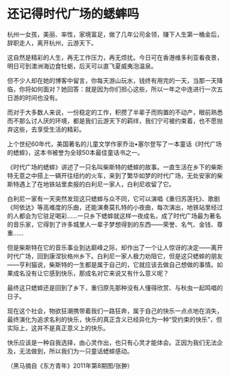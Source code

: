 # 还记得时代广场的蟋蟀吗

杭州一女孩，美丽、率性，家境富足，做了几年公司金领，赚下人生第一桶金后，辞职走人，离开杭州，云游天下。 

这自然是精彩的人生，再无工作压力，再无烦扰。今日可在香港维多利亚看夜景，明日可到澳洲海边食牡蛎，后天可以直飞夏威夷泡温泉。 

但不少人却在她的博客中留言，你每天游山玩水，钱终有用完的一天，当那一天降临，你将如何面对？她回答：就是因为你们担心这些，所以一年之中连进行一次五日游的时间也没有。 

而对于大多数人来说，一份稳定的工作，积攒了半辈子而购置的不动产，眼前熟悉而不那么讨人厌的环境，都是我们云游天下的羁绊，我们宁可被约束着，也不愿抛弃这些，去享受生活的精彩。 

上个世纪60年代，美国著名的儿童文学作家乔治•塞尔登写了一本童话《时代广场的蟋蟀》，这本书被誉为全球50本最佳童话书之一。 

《时代广场的蟋蟀》讲述了一只名叫柴斯特的蟋蟀的故事。一直生活在乡下的柴斯特无意之中搭上一辆开往纽约的火车，来到了繁华如梦的时代广场，无处安家的柴斯特遇上了在地铁站里卖报的白利尼一家人，白利尼收留了它。 

白利尼一家有一天突然发现这只蟋蟀与众不同，它可以演唱《重归苏莲托》、歌剧《阿依达》等高难度的乐曲，还能演奏莫扎特的小夜曲，每次演出，地铁站里经过的人都会为它驻足喝彩……一只乡下蟋蟀就这样一夜成名，成了时代广场最为著名的音乐家，它得到了许多城里人一辈子梦想得到的东西——荣誉、名气、金钱、尊重…… 

但是柴斯特在它的音乐事业到达巅峰之际，却作出了一个让人惊讶的决定——离开时代广场，回到康涅狄格州乡下。白利尼一家人极力劝阻它，但是这只蟋蟀的朋友——亨利猫说，柴斯特的一生都是属于自己的，它就应该去做自己想做的事情。如果成名没有让它感到快乐，那成名对它来说又有什么意义呢？ 

最终这只蟋蟀还是回到了乡下，重归原先那种没有人懂得欣赏、与秋虫一起鸣唱的日子。 

现在这个社会，物欲狂潮携带着我们一路狂奔，属于自己的快乐一点点地在消失，最终演化为追求名利的快乐，快乐的真正含义已经异化为一种“受约束的快乐”，但实际上，这并不是真正意义上的快乐。 

快乐应该是一种自我选择，由心灵作出，也只有心灵才能体会。正因为我们无法企及，无法做到，所以我们为一只童话蟋蟀感动。 

（黑马摘自《东方青年》2011年第8期图/张翀）